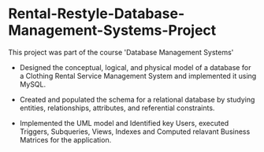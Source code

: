 # Rental-Restyle-Database-Management-Systems-Project

This project was part of the course 'Database Management Systems'

- Designed the conceptual, logical, and physical model of a database for a Clothing Rental Service Management System and implemented it using MySQL.

- Created and populated the schema for a relational database by studying entities, relationships, attributes, and referential constraints.

- Implemented the UML model and Identified key Users, executed Triggers, Subqueries, Views, Indexes and Computed relavant Business Matrices for the application. 
